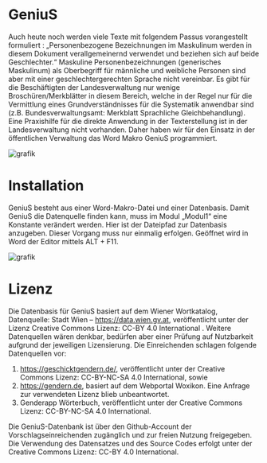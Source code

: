 # GeniuS
Auch heute noch werden viele Texte mit folgendem Passus vorangestellt formuliert :
„Personenbezogene Bezeichnungen im Maskulinum werden in diesem Dokument verallgemeinernd verwendet und beziehen sich auf beide Geschlechter.“
Maskuline Personenbezeichnungen (generisches Maskulinum) als Oberbegriff für männliche und weibliche Personen sind aber mit einer geschlechtergerechten Sprache nicht vereinbar. 
Es gibt für die Beschäftigten der Landesverwaltung nur wenige Broschüren/Merkblätter in diesem Bereich, welche in der Regel nur für die Vermittlung eines Grundverständnisses für die Systematik anwendbar sind (z.B. Bundesverwaltungsamt: Merkblatt Sprachliche Gleichbehandlung). Eine Praxishilfe für die direkte Anwendung in der Texterstellung  ist in der Landesverwaltung nicht vorhanden. 
Daher haben wir für den Einsatz in der öffentlichen Verwaltung das Word Makro GeniuS programmiert.

![grafik](https://user-images.githubusercontent.com/25647934/114318212-5bfaad80-9b0c-11eb-8839-2812db9baa19.png)



# Installation
GeniuS besteht aus einer Word-Makro-Datei und einer Datenbasis. Damit GeniuS die Datenquelle finden kann, muss im Modul „Modul1“ eine Konstante verändert werden. Hier ist der Dateipfad zur Datenbasis anzugeben. Dieser Vorgang muss nur einmalig erfolgen.
Geöffnet wird in Word der Editor mittels ALT + F11.

![grafik](https://user-images.githubusercontent.com/25647934/114318186-2fdf2c80-9b0c-11eb-9477-771ffd86419d.png)

# Lizenz
Die Datenbasis für GeniuS basiert auf dem Wiener Wortkatalog, Datenquelle: Stadt Wien – https://data.wien.gv.at, veröffentlicht unter der Lizenz Creative Commons Lizenz: CC-BY 4.0 International . 
Weitere Datenquellen wären denkbar, bedürfen aber einer Prüfung auf Nutzbarkeit aufgrund der jeweiligen Lizensierung. Die Einreichenden schlagen folgende Datenquellen vor:
1)	https://geschicktgendern.de/, veröffentlicht unter der Creative Commons Lizenz: CC-BY-NC-SA 4.0 International, sowie
2)	https://gendern.de, basiert auf dem Webportal Woxikon. Eine Anfrage zur verwendeten Lizenz blieb unbeantwortet.
3)	Genderapp Wörterbuch, veröffentlicht unter der Creative Commons Lizenz: CC-BY-NC-SA 4.0 International.

Die GeniuS-Datenbank ist über den Github-Account der Vorschlagseinreichenden zugänglich und zur freien Nutzung freigegeben. Die Verwendung des Datensatzes und des Source Codes erfolgt unter der Creative Commons Lizenz: CC-BY 4.0 International.
